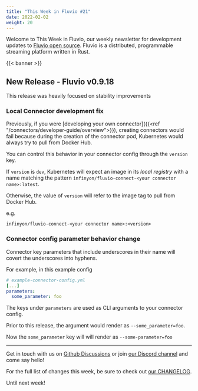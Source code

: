```yaml
---
title: "This Week in Fluvio #21"
date: 2022-02-02
weight: 20
---
```

Welcome to This Week in Fluvio, our weekly newsletter
for development updates to [Fluvio open source]. Fluvio is a distributed,
programmable streaming platform written in Rust.

{{< banner >}}

## New Release - Fluvio v0.9.18

This release was heavily focused on stability improvements

### Local Connector development fix

Previously, if you were [developing your own connector]({{<ref "/connectors/developer-guide/overview">}}), creating connectors would fail because during the creation of the connector pod, Kubernetes would always try to pull from Docker Hub.

You can control this behavior in your connector config through the `version` key. 

If `version` is `dev`, Kubernetes will expect an image in its *local registry* with a name matching the pattern `infinyon/fluvio-connect-<your connector name>:latest`.

Otherwise, the value of `version` will refer to the image tag to pull from Docker Hub.

e.g.
```shell
infinyon/fluvio-connect-<your connector name>:<version>
```

### Connector config parameter behavior change
Connector key parameters that include underscores in their name will covert the underscores into hyphens.

For example, in this example config

```yaml
# example-connector-config.yml
[...]
parameters:
  some_parameter: foo
```

The keys under `parameters` are used as CLI arguments to your connector config.

Prior to this release, the argument would render as `--some_parameter=foo`. 

Now the `some_parameter` key will will render as `--some-parameter=foo`

---

Get in touch with us on [Github Discussions] or join [our Discord channel] and come say hello!

For the full list of changes this week, be sure to check out [our CHANGELOG].

Until next week!

[Fluvio open source]: https://github.com/infinyon/fluvio
[our CHANGELOG]: https://github.com/infinyon/fluvio/blob/master/CHANGELOG.md
[our Discord channel]: https://discordapp.com/invite/bBG2dTz
[Github Discussions]: https://github.com/infinyon/fluvio/discussions